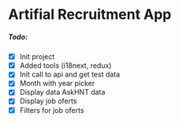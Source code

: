 # Artifial Recruitment App

##### Todo:

- [x] Init project
- [x] Added tools (i18next, redux)
- [x] Init call to api and get test data
- [x] Month with year picker
- [x] Display data AskHNT data
- [x] Display job oferts
- [x] Filters for job oferts
